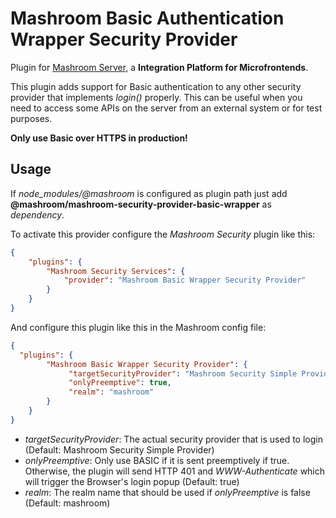 
# Mashroom Basic Authentication Wrapper Security Provider

Plugin for [Mashroom Server](https://www.mashroom-server.com), a **Integration Platform for Microfrontends**.

This plugin adds support for Basic authentication to any other security provider that implements _login()_ properly.
This can be useful when you need to access some APIs on the server from an external system or for test purposes.

**Only use Basic over HTTPS in production!**

## Usage

If *node_modules/@mashroom* is configured as plugin path just add **@mashroom/mashroom-security-provider-basic-wrapper** as *dependency*.

To activate this provider configure the _Mashroom Security_ plugin like this:

```json
{
    "plugins": {
        "Mashroom Security Services": {
            "provider": "Mashroom Basic Wrapper Security Provider"
        }
    }
}
```

And configure this plugin like this in the Mashroom config file:

```json
{
  "plugins": {
        "Mashroom Basic Wrapper Security Provider": {
             "targetSecurityProvider": "Mashroom Security Simple Provider",
             "onlyPreemptive": true,
             "realm": "mashroom"
        }
    }
}
```

 * _targetSecurityProvider_: The actual security provider that is used to login (Default: Mashroom Security Simple Provider)
 * _onlyPreemptive_: Only use BASIC if it is sent preemptively if true. Otherwise, the plugin will send HTTP 401 and *WWW-Authenticate*
   which will trigger the Browser's login popup (Default: true)
 * _realm_: The realm name that should be used if _onlyPreemptive_ is false (Default: mashroom)

